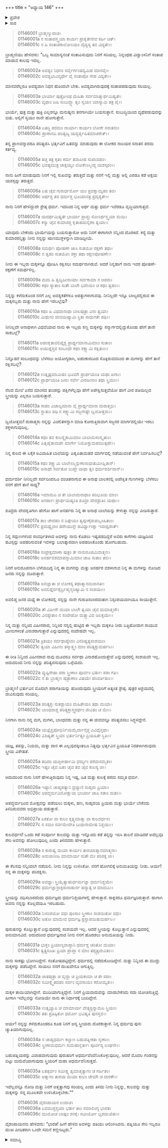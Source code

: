 +++
title = "ಅಧ್ಯಾಯ 146"
+++

<details><summary>ಪ್ರವೇಶ</summary>


।।   ಓಂ ಓಂ ನಮೋ ನಾರಾಯಣಾಯ।।   ಶ್ರೀ ವೇದವ್ಯಾಸಾಯ ನಮಃ ।।

ಶ್ರೀ ಕೃಷ್ಣದ್ವೈಪಾಯನ ವೇದವ್ಯಾಸ ವಿರಚಿತ  

**ಶ್ರೀ ಮಹಾಭಾರತ**

**ಆದಿ ಪರ್ವ**

**ಬಕವಧ ಪರ್ವ**

**ಅಧ್ಯಾಯ 146**

</details>


<details><summary>ಸಾರ</summary>

ಬ್ರಾಹ್ಮಣಿಯು ತಾನೇ ಸಾಯುವುದು ಲೇಸೆಂದು ಹೇಳುವುದು (1-36).

</details>


> 01146001 ಬ್ರಾಹ್ಮಣ್ಯುವಾಚ।  
01146001a ನ ಸಂತಾಪಸ್ತ್ವಯಾ ಕಾರ್ಯಃ ಪ್ರಾಕೃತೇನೇವ ಕರ್ಹಿ ಚಿತ್।  
01146001c ನ ಹಿ ಸಂತಾಪಕಾಲೋಽಯಂ ವೈದ್ಯಸ್ಯ ತವ ವಿದ್ಯತೇ।।

ಬ್ರಾಹ್ಮಣಿಯು ಹೇಳಿದಳು: “ಒಬ್ಬ ಸಾಮಾನ್ಯನಂತೆ ಸಂತಾಪಿಸುವುದು ನಿನಗೆ ಸರಿಯಲ್ಲ. ನಿನ್ನಂಥಹ ವಿದ್ವಾಂಸನಿಗೆ ಸಂತಾಪ ಮಾಡುವ ಕಾಲವು ಇದಲ್ಲ.

> 01146002a ಅವಶ್ಯಂ ನಿಧನಂ ಸರ್ವೈರ್ಗಂತವ್ಯಮಿಹ ಮಾನವೈಃ।   
01146002c ಅವಶ್ಯಭಾವಿನ್ಯರ್ಥೇ ವೈ ಸಂತಾಪೋ ನೇಹ ವಿದ್ಯತೇ।।

ಮಾನವರೆಲ್ಲರೂ ಅವಶ್ಯವಾಗಿ ನಿಧನ ಹೊಂದಲೇ ಬೇಕು. ಅವಶ್ಯವಾಗಿರುವುದಕ್ಕೆ ಸಂತಾಪಪಡುವುದು ಸರಿಯಲ್ಲ.

> 01146003a ಭಾರ್ಯಾ ಪುತ್ರೋಽಥ ದುಹಿತಾ ಸರ್ವಮಾತ್ಮಾರ್ಥಮಿಷ್ಯತೇ।  
01146003c ವ್ಯಥಾಂ ಜಹಿ ಸುಬುದ್ಧ್ಯಾ ತ್ವಂ ಸ್ವಯಂ ಯಾಸ್ಯಾಮಿ ತತ್ರ ವೈ।।

ಭಾರ್ಯೆ, ಪುತ್ರ ಮತ್ತು ಪುತ್ರಿ ಎಲ್ಲರನ್ನೂ ಮನುಷ್ಯನು ತನಗಾಗಿಯೇ ಬಯಸುತ್ತಾನೆ. ಸುಬುದ್ಧಿಯಿಂದ ವ್ಯಥೆಪಡುವುದನ್ನು ಬಿಡು. ಅಲ್ಲಿಗೆ ಸ್ವಯಂ ನಾನೇ ಹೋಗುತ್ತೇನೆ.

> 01146004a ಏತದ್ಧಿ ಪರಮಂ ನಾರ್ಯಾಃ ಕಾರ್ಯಂ ಲೋಕೇ ಸನಾತನಂ।  
01146004c ಪ್ರಾಣಾನಪಿ ಪರಿತ್ಯಜ್ಯ ಯದ್ಭರ್ತೃಹಿತಮಾಚರೇತ್।।

ತನ್ನ ಪ್ರಾಣವನ್ನಾದರೂ ಪರಿತ್ಯಜಿಸಿ ಭರ್ತೃವಿಗೆ ಹಿತವನ್ನು ಮಾಡುವುದು ಈ ಲೋಕದ ನಾರಿಯರ ಸನಾತನ ಪರಮ ಕರ್ತವ್ಯ.

> 01146005a ತಚ್ಚ ತತ್ರ ಕೃತಂ ಕರ್ಮ ತವಾಪೀಹ ಸುಖಾವಹಂ।  
01146005c ಭವತ್ಯಮುತ್ರ ಚಾಕ್ಷಯ್ಯಂ ಲೋಕೇಽಸ್ಮಿಂಶ್ಚ ಯಶಸ್ಕರಂ।।

ನಾನು ಹೀಗೆ ಮಾಡುವುದು ನಿನಗೆ ಇಲ್ಲಿ ಸುಖವನ್ನು ತರುತ್ತದೆ ಮತ್ತು ನನಗೆ ಇಲ್ಲಿ ಮತ್ತು ಅಲ್ಲಿ ಎರಡೂ ಕಡೆ ಅಕ್ಷಯ ಯಶಸ್ಸನ್ನು ತರುತ್ತದೆ.

> 01146006a ಏಷ ಚೈವ ಗುರುರ್ಧರ್ಮೋ ಯಂ ಪ್ರವಕ್ಷಾಮ್ಯಹಂ ತವ।  
01146006c ಅರ್ಥಶ್ಚ ತವ ಧರ್ಮಶ್ಚ ಭೂಯಾನತ್ರ ಪ್ರದೃಶ್ಯತೇ।।

ನಾನು ನಿನಗೆ ಹೇಳಿದ್ದುದೇ ಶ್ರೇಷ್ಠ ಧರ್ಮ. ಇದರಿಂದ ನಿನ್ನ ಅರ್ಥ ಮತ್ತು ಧರ್ಮ ಇವೆರಡೂ ವೃದ್ಧಿಯಾಗುತ್ತವೆ.

> 01146007a ಯದರ್ಥಮಿಷ್ಯತೇ ಭಾರ್ಯಾ ಪ್ರಾಪ್ತಃ ಸೋಽರ್ಥಸ್ತ್ವಯಾ ಮಯಿ।  
01146007c ಕನ್ಯಾ ಚೈವ ಕುಮಾರಶ್ಚ ಕೃತಾಹಮನೃಣಾ ತ್ವಯಾ।।

ಯಾವುದು ಬೇಕೆಂದು ಭಾರ್ಯೆಯನ್ನು ಬಯಸುತ್ತಾರೋ ಅದು ನಿನಗೆ ಈಗಾಗಲೇ ನನ್ನಿಂದ ದೊರಕಿದೆ. ಕನ್ಯೆ ಮತ್ತು ಕುಮಾರರನ್ನಿತ್ತು ನೀನು ನನ್ನನ್ನು ಋಣಮುಕ್ತಳನ್ನಾಗಿ ಮಾಡಿದ್ದೀಯೆ.

> 01146008a ಸಮರ್ಥಃ ಪೋಷಣೇ ಚಾಸಿ ಸುತಯೋ ರಕ್ಷಣೇ ತಥಾ।  
01146008c ನ ತ್ವಹಂ ಸುತಯೋಃ ಶಕ್ತಾ ತಥಾ ರಕ್ಷಣಪೋಷಣೇ।।

ನೀನು ಈ ಇಬ್ಬರು ಮಕ್ಕಳನ್ನೂ ಪೋಷಿಸಿ ರಕ್ಷಿಸಲು ಸಮರ್ಥನಾಗಿರುವೆ. ಆದರೆ ನಿನ್ನಹಾಗೆ ನಾನು ಇವರ ಪೋಷಣೆ-ರಕ್ಷಣೆಗೆ ಸಮರ್ಥಳಿಲ್ಲ.

> 01146009a ಮಮ ಹಿ ತ್ವದ್ವಿಹೀನಾಯಾಃ ಸರ್ವಕಾಮಾ ನ ಆಪದಃ।   
01146009c ಕಥಂ ಸ್ಯಾತಾಂ ಸುತೌ ಬಾಲೌ ಭವೇಯಂ ಚ ಕಥಂ ತ್ವಹಂ।।

ನಿನ್ನನ್ನು ಕಳೆದುಕೊಂಡ ನನಗೆ ಎಲ್ಲ ಅವಶ್ಯಕತೆಗಳೂ ಆಪತ್ತುಗಳಾಗುವವು. ನೀನಿಲ್ಲದೇ ಇನ್ನೂ ಬಾಲ್ಯದಲ್ಲಿರುವ ಈ ಮಕ್ಕಳಿಬ್ಬರು ಮತ್ತು ನಾನು ಹೇಗೆ ಇರಬಲ್ಲೆವು?

> 01146010a ಕಥಂ ಹಿ ವಿಧವಾನಾಥಾ ಬಾಲಪುತ್ರಾ ವಿನಾ ತ್ವಯಾ।  
01146010c ಮಿಥುನಂ ಜೀವಯಿಷ್ಯಾಮಿ ಸ್ಥಿತಾ ಸಾಧುಗತೇ ಪಥಿ।।

ನೀನಿಲ್ಲದೇ ಅನಾಥಳಾಗಿ ವಿಧವೆಯಾದ ನಾನು ಈ ಇಬ್ಬರು ಸಣ್ಣ ಮಕ್ಕಳನ್ನು ಸನ್ಮಾರ್ಗದಲ್ಲಿದ್ದುಕೊಂಡು ಹೇಗೆ ತಾನೇ ಸಾಕಬಲ್ಲೆ?

> 01146011a ಅಹಂಕೃತಾವಲಿಪ್ತೈಶ್ಚ ಪ್ರಾರ್ಥ್ಯಮಾನಾಮಿಮಾಂ ಸುತಾಂ।  
01146011c ಅಯುಕ್ತೈಸ್ತವ ಸಂಬಂಧೇ ಕಥಂ ಶಕ್ಷ್ಯಾಮಿ ರಕ್ಷಿತುಂ।।

ನಿನ್ನೊಡನೆ ಸಂಬಂಧವನ್ನು ಬೆಳೆಸಲು ಅಯೋಗ್ಯರಾಗಿ, ಅಹಂಕಾರದಿಂದ ಸೊಕ್ಕಿರುವವರಿಂದ ಈ ಮಗಳನ್ನು ಹೇಗೆ ತಾನೆ ರಕ್ಷಿಸಬಲ್ಲೆ?

> 01146012a ಉತ್ಸೃಷ್ಟಮಾಮಿಷಂ ಭೂಮೌ ಪ್ರಾರ್ಥಯಂತಿ ಯಥಾ ಖಗಾಃ।   
01146012c ಪ್ರಾರ್ಥಯಂತಿ ಜನಾಃ ಸರ್ವೇ ವೀರಹೀನಾಂ ತಥಾ ಸ್ತ್ರಿಯಂ।।

ನೆಲದ ಮೇಲೆ ಎಸೆದ ಮಾಂಸದ ತುಂಡನ್ನು ಪಕ್ಷಿಗಳೆಲ್ಲವೂ ಹೇಗೆ ಅಪೇಕ್ಷಿಸುತ್ತವೆಯೋ ಹಾಗೆ ವೀರ ಪತಿಯಿಲ್ಲದ ಸ್ತ್ರೀಯನ್ನು ಎಲ್ಲರೂ ಬಯಸುತ್ತಾರೆ.

> 01146013a ಸಾಹಂ ವಿಚಾಲ್ಯಮಾನಾ ವೈ ಪ್ರಾರ್ಥ್ಯಮಾನಾ ದುರಾತ್ಮಭಿಃ।  
01146013c ಸ್ಥಾತುಂ ಪಥಿ ನ ಶಕ್ಷ್ಯಾಮಿ ಸಜ್ಜನೇಷ್ಟೇ ದ್ವಿಜೋತ್ತಮ।।

ದ್ವಿಜೋತ್ತಮ! ದುರಾತ್ಮರು ನನ್ನನ್ನು ವಿಚಲಿತಳನ್ನಾಗಿ ಮಾಡಿ ಕೋರುತ್ತಿರುವಾಗ ಸಜ್ಜನರ ಮಾರ್ಗದಲ್ಲಿಯೇ ಇರಲು ಶಕ್ತಳಾಗುವುದಿಲ್ಲ.

> 01146014a ಕಥಂ ತವ ಕುಲಸ್ಯೈಕಾಮಿಮಾಂ ಬಾಲಾಮಸಂಸ್ಕೃತಾಂ।  
01146014c ಪಿತೃಪೈತಾಮಹೇ ಮಾರ್ಗೇ ನಿಯೋಕ್ತುಮಹಮುತ್ಸಹೇ।।

ನಿನ್ನ ಕುಲದ ಈ ಏಕೈಕ ಅವಿವಾಹಿತ ಬಾಲೆಯನ್ನು ಪಿತೃಪಿತಾಮಹರ ಮಾರ್ಗದಲ್ಲಿ ನಡೆಯುವಂತೆ ಹೇಗೆ ನಿರ್ವಹಿಸಬಲ್ಲೆ?

> 01146015a ಕಥಂ ಶಕ್ಷ್ಯಾಮಿ ಬಾಲೇಽಸ್ಮಿನ್ಗುಣಾನಾಧಾತುಮೀಪ್ಷಿತಾನ್।   
01146015c ಅನಾಥೇ ಸರ್ವತೋ ಲುಪ್ತೇ ಯಥಾ ತ್ವಂ ಧರ್ಮದರ್ಶಿವಾನ್।।

ಧರ್ಮದರ್ಶಿ ನೀನಿಲ್ಲದೇ ಸರ್ವದಿಂದಲೂ ವಂಚಿತನಾಗುವ ಈ ಅನಾಥ ಬಾಲಕನಲ್ಲಿ ಅಪೇಕ್ಷಿತ ಗುಣಗಳನ್ನು ಬೆಳೆಸಲು ನನಗೆ ಹೇಗೆ ತಾನೆ ಸಾಧ್ಯ?

> 01146016a ಇಮಾಮಪಿ ಚ ತೇ ಬಾಲಾಮನಾಥಾಂ ಪರಿಭೂಯ ಮಾಂ।  
01146016c ಅನರ್ಹಾಃ ಪ್ರಾರ್ಥಯಿಷ್ಯಂತಿ ಶೂದ್ರಾ ವೇದಶ್ರುತಿಂ ಯಥಾ।।

ಶೂದ್ರರು ವೇದಶೃತಿಗಾಗಿ ಹೇಗೋ ಹಾಗೆ ಅನರ್ಹರು ನಿನ್ನ ಈ ಅನಾಥ ಬಾಲೆಯನ್ನು ಕೇಳುತ್ತಾ ನನ್ನನ್ನು ಪೀಡಿಸುತ್ತಾರೆ.

> 01146017a ತಾಂ ಚೇದಹಂ ನ ದಿತ್ಸೇಯಂ ತ್ವದ್ಗುಣೈರುಪಬೃಂಹಿತಾಂ।  
01146017c ಪ್ರಮಥ್ಯೈನಾಂ ಹರೇಯುಸ್ತೇ ಹವಿರ್ಧ್ವಾಂಕ್ಷಾ ಇವಾಧ್ವರಾತ್।

ನಿನ್ನ ಸದ್ಗುಣಗಳಿಂದ ಸಂವರ್ಧಿತಳಾದ ಅವಳನ್ನು ನಾನು ಕೊಡಲು ಇಷ್ಟಪಡದಿದ್ದರೆ ಅವರು ಕಾಗೆಗಳು ಯಜ್ಞದಿಂದ ಹವಿಸ್ಸನ್ನು ಅಪಹರಿಸುವಂತೆ ಇವಳನ್ನು ಬಲಾತ್ಕಾರವಾಗಿ ಅಪಹರಿಸಿಕೊಂಡು ಹೋಗಬಹುದು.

> 01146018a ಸಂಪ್ರೇಕ್ಷಮಾಣಾ ಪುತ್ರಂ ತೇ ನಾನುರೂಪಮಿವಾತ್ಮನಃ।   
01146018c ಅನರ್ಹವಶಮಾಪನ್ನಾಮಿಮಾಂ ಚಾಪಿ ಸುತಾಂ ತವ।।

ನಿನಗೆ ಅನುರೂಪನಾಗಿ ಬೆಳೆಯದಿದ್ದ ನಿನ್ನ ಈ ಮಗನನ್ನು ಮತ್ತು ಅನರ್ಹರ ವಶಳಾಗುವ ನಿನ್ನ ಈ ಮಗಳನ್ನು ನೋಡಿದ ಜನರು ನನ್ನನ್ನು ದೂರುತ್ತಾರೆ.

> 01146019a ಅವಜ್ಞಾತಾ ಚ ಲೋಕಸ್ಯ ತಥಾತ್ಮಾನಮಜಾನತೀ।  
01146019c ಅವಲಿಪ್ತೈರ್ನರೈರ್ಬ್ರಹ್ಮನ್ಮರಿಷ್ಯಾಮಿ ನ ಸಂಶಯಃ।।

ಅವಲಿಪ್ತ ಜನರ ಮಧ್ಯೆ ಈ ಲೋಕದಲ್ಲಿ ನನ್ನನ್ನು ನಾನೇ ಗುರುತಿಸಲಾರದಂತಾಗಿ ನಿಸ್ಸಂಶಯವಾಗಿಯೂ ಸಾಯುತ್ತೇನೆ.

> 01146020a ತೌ ವಿಹೀನೌ ಮಯಾ ಬಾಲೌ ತ್ವಯಾ ಚೈವ ಮಮಾತ್ಮಜೌ।  
01146020c ವಿನಶ್ಯೇತಾಂ ನ ಸಂದೇಹೋ ಮತ್ಸ್ಯಾವಿವ ಜಲಕ್ಷಯೇ।।

ನಿನ್ನ ಮತ್ತು ನನ್ನಿಂದ ವಿಹೀನರಾದ, ನಿನ್ನಿಂದ ನನ್ನಲ್ಲಿ ಹುಟ್ಟಿದ ಈ ಇಬ್ಬರು ಮಕ್ಕಳೂ ನೀರು ಬತ್ತಿಹೋದಾಗ ಸಾಯುವ ಮೀನುಗಳಂತೆ ವಿನಾಶರಾಗುತ್ತಾರೆ ಎನ್ನುವುದರಲ್ಲಿ ಸಂದೇಹವೇ ಇಲ್ಲ.

> 01146021a ತ್ರಿತಯಂ ಸರ್ವಥಾಪ್ಯೇವಂ ವಿನಶಿಷ್ಯತ್ಯಸಂಶಯಂ।  
01146021c ತ್ವಯಾ ವಿಹೀನಂ ತಸ್ಮಾತ್ತ್ವಂ ಮಾಂ ಪರಿತ್ಯಕ್ತುಮರ್ಹಸಿ।।

ಈ ರೀತಿ ನಿನ್ನಿಂದ ವಿಹೀನರಾದ ನಾವು ಮೂವರೂ ಸರ್ವಥಾ ವಿನಾಶಹೊಂದುತ್ತೇವೆ ಎನ್ನುವುದರಲ್ಲಿ ಸಂಶಯವೇ ಇಲ್ಲ. ಆದುದರಿಂದ ನೀನು ನನ್ನನ್ನು ಪರಿತ್ಯಜಿಸುವುದು ಒಳ್ಳೆಯದು.

> 01146022a ವ್ಯುಷ್ಟಿರೇಷಾ ಪರಾ ಸ್ತ್ರೀಣಾಂ ಪೂರ್ವಂ ಭರ್ತುಃ ಪರಾ ಗತಿಃ।  
01146022c ನ ತು ಬ್ರಾಹ್ಮಣ ಪುತ್ರಾಣಾಂ ವಿಷಯೇ ಪರಿವರ್ತಿತುಂ।।

ಬ್ರಾಹ್ಮಣ! ಭರ್ತುವಿನ ಮೊದಲೇ ಪರಾಗತಿಯನ್ನು ಹೊಂದುವುದು ಸ್ತ್ರೀಯರಿಗೆ ಅತ್ಯಂತ ಶ್ರೇಷ್ಠ. ಪುತ್ರರ ಆಶ್ರಯದಲ್ಲಿ ಜೀವಿಸುವುದು ಸರಿಯಲ್ಲ.

> 01146023a ಪರಿತ್ಯಕ್ತಃ ಸುತಶ್ಚಾಯಂ ದುಹಿತೇಯಂ ತಥಾ ಮಯಾ।  
01146023c ಬಾಂಧವಾಶ್ಚ ಪರಿತ್ಯಕ್ತಾಸ್ತ್ವದರ್ಥಂ ಜೀವಿತಂ ಚ ಮೇ।।

ನಿನಗಾಗಿ ನಾನು ನನ್ನ ಮಗ, ಮಗಳು, ಬಾಂಧವರು ಮತ್ತು ನನ್ನ ಈ ಜೀವವನ್ನೂ ಪರಿತ್ಯಜಿಸಲು ಸಿದ್ಧಳಿದ್ದೇನೆ.

> 01146024a ಯಜ್ಞೈಸ್ತಪೋಭಿರ್ನಿಯಮೈರ್ದಾನೈಶ್ಚ ವಿವಿಧೈಸ್ತಥಾ।  
01146024c ವಿಶಿಷ್ಯತೇ ಸ್ತ್ರಿಯಾ ಭರ್ತುರ್ನಿತ್ಯಂ ಪ್ರಿಯಹಿತೇ ಸ್ಥಿತಿಃ।।

ಯಜ್ಞ, ತಪಸ್ಸು, ನಿಯಮ, ಮತ್ತು ದಾನ ಈ ಎಲ್ಲವುದಕ್ಕಿಂತಲೂ ನಿತ್ಯವೂ ಭರ್ತೃವಿನ ಪ್ರಿಯಹಿತ ನಿರತಳಾಗಿರುವುದು ಸ್ತ್ರೀಯ ವಿಶೇಷತೆ.

> 01146025a ತದಿದಂ ಯಚ್ಚಿಕೀರ್ಷಾಮಿ ಧರ್ಮ್ಯಂ ಪರಮಸಮ್ಮತಂ।  
01146025c ಇಷ್ಟಂ ಚೈವ ಹಿತಂ ಚೈವ ತವ ಚೈವ ಕುಲಸ್ಯ ಚ।।

ಆದುದರಿಂದ ನಾನು ನಿನಗೆ ಹೇಳುತ್ತಿರುವುದು ನಿನ್ನ ಇಷ್ಟ, ಹಿತ ಮತ್ತು ಕುಲಕ್ಕೆ ಪರಮ ಸಮ್ಮತ ಧರ್ಮ.

> 01146026a ಇಷ್ಟಾನಿ ಚಾಪ್ಯಪತ್ಯಾನಿ ದ್ರವ್ಯಾಣಿ ಸುಹೃದಃ ಪ್ರಿಯಾಃ।  
01146026c ಆಪದ್ಧರ್ಮವಿಮೋಕ್ಷಾಯ ಭಾರ್ಯಾ ಚಾಪಿ ಸತಾಂ ಮತಂ।।

ಆಪದ್ಧರ್ಮದಿಂದ ಮೋಕ್ಷವನ್ನು ಪಡೆಯಲು ಮಕ್ಕಳು, ಹಣ, ಸುಹೃದಯ ಪ್ರಿಯರು ಮತ್ತು ಭಾರ್ಯೆ ಬೇಕೆಂದು ತಿಳಿದಿರುವವರು ಅಭಿಪ್ರಾಯ ಪಡುತ್ತಾರೆ.

> 01146027a ಏಕತೋ ವಾ ಕುಲಂ ಕೃತ್ಸ್ನಮಾತ್ಮಾ ವಾ ಕುಲವರ್ಧನ।   
01146027c ನ ಸಮಂ ಸರ್ವಮೇವೇತಿ ಬುಧಾನಾಮೇಷ ನಿಶ್ಚಯಃ।।

ಕುಲವರ್ಧನ! ಒಂದು ಕಡೆ ಸಂಪೂರ್ಣ ಕುಲವನ್ನು ಮತ್ತು ಇನ್ನೊಂದು ಕಡೆ ತನ್ನನ್ನು ಇರಿಸಿ ತುಲನೆ ಮಾಡಿದರೆ ಅವೆಲ್ಲವೂ ಸೇರಿ ಅವನನ್ನು ಹೋಲುವುದಿಲ್ಲ ಎಂದು ತಿಳಿದವರು ಹೇಳುತ್ತಾರೆ.

> 01146028a ಸ ಕುರುಷ್ವ ಮಯಾ ಕಾರ್ಯಂ ತಾರಯಾತ್ಮಾನಮಾತ್ಮನಾ।  
01146028c ಅನುಜಾನೀಹಿ ಮಾಮಾರ್ಯ ಸುತೌ ಮೇ ಪರಿರಕ್ಷ ಚ।।

ಈ ಕೆಲಸವು ನನ್ನಿಂದಲೇ ನಡೆಯಲಿ. ನೀನು ನಿನ್ನನ್ನು ಉಳಿಸಿಕೋ. ನನಗೆ ಹೋಗಲಿಕ್ಕೆ ಅನುಮತಿಯನ್ನು ನೀಡು. ಆರ್ಯ! ನನ್ನ ಈ ಮಕ್ಕಳನ್ನು ಪರಿರಕ್ಷಿಸು.

> 01146029a ಅವಧ್ಯಾಃ ಸ್ತ್ರಿಯೈತ್ಯಾಹುರ್ಧರ್ಮಜ್ಞಾ ಧರ್ಮನಿಶ್ಚಯೇ।  
01146029c ಧರ್ಮಜ್ಞಾನ್ರಾಕ್ಷಸಾನಾಹುರ್ನ ಹನ್ಯಾತ್ಸ ಚ ಮಾಮಪಿ।।

ಸ್ತ್ರೀಯನ್ನು ವಧಿಸಬಾರದೆಂದು ಧರ್ಮಜ್ಞರು ಧರ್ಮನಿಶ್ಚಯಗಳಲ್ಲಿ ಹೇಳುತ್ತಾರೆ. ರಾಕ್ಷಸರೂ ಧರ್ಮಜ್ಞರಿರುತ್ತಾರೆ. ಹಾಗಾಗಿ ಅವನು ನನ್ನನ್ನು ಕೊಲ್ಲದೆಯೂ ಇರಬಹುದು.

> 01146030a ನಿಃಸಂಶಯೋ ವಧಃ ಪುಂಸಾಂ ಸ್ತ್ರೀಣಾಂ ಸಂಶಯಿತೋ ವಧಃ।  
01146030c ಅತೋ ಮಾಮೇವ ಧರ್ಮಜ್ಞ ಪ್ರಸ್ಥಾಪಯಿತುಮರ್ಹಸಿ।।

ಪುರುಷನನ್ನು ಕೊಲ್ಲುತ್ತಾನೆ ಎನ್ನುವುದರಲ್ಲಿ ಸಂಶಯವೇ ಇಲ್ಲ. ಆದರೆ ಸ್ತ್ರೀಯನ್ನು ಕೊಲ್ಲುತ್ತಾನೆ ಎನ್ನುವುದರಲ್ಲಿ ಅನುಮಾನವಿದೆ. ಆದುದರಿಂದ ಧರ್ಮಜ್ಞನಾದ ನೀನು ನನಗೆ ಹೊರಡಲು ಅನುಮತಿಯನ್ನು ನೀಡು.

> 01146031a ಭುಕ್ತಂ ಪ್ರಿಯಾಣ್ಯವಾಪ್ತಾನಿ ಧರ್ಮಶ್ಚ ಚರಿತೋ ಮಯಾ।  
01146031c ತ್ವತ್ಪ್ರಸೂತಿಃ ಪ್ರಿಯಾ ಪ್ರಾಪ್ತಾ ನ ಮಾಂ ತಪ್ಸ್ಯತ್ಯಜೀವಿತಂ।।

ನಾನು ಸಾಕಷ್ಟು ಭೋಗಿಸಿದ್ದೇನೆ. ಸಂತೋಷಪಟ್ಟಿದ್ದೇನೆ. ಧರ್ಮದಲ್ಲಿ ನಡೆದುಕೊಂಡಿದ್ದೇನೆ. ಮತ್ತು ನಿನ್ನಿಂದ ಈ ಮುದ್ದು ಮಕ್ಕಳನ್ನು ಪಡೆದಿದ್ದೇನೆ. ಸಾಯಲು ನನಗೆ ದುಃಖವೇನೂ ಆಗುತ್ತಿಲ್ಲ.

> 01146032a ಜಾತಪುತ್ರಾ ಚ ವೃದ್ಧಾ ಚ ಪ್ರಿಯಕಾಮಾ ಚ ತೇ ಸದಾ।  
01146032c ಸಮೀಕ್ಷ್ಯೈತದಹಂ ಸರ್ವಂ ವ್ಯವಸಾಯಂ ಕರೋಮ್ಯತಃ।।

ಮಕ್ಕಳ ತಾಯಿಯಾಗಿದ್ದೇನೆ. ಮುದಿಯಾಗುತ್ತಿದ್ದೇನೆ. ನಿನಗೆ ಪ್ರಿಯವಾದುದನ್ನು ಮಾಡಬೇಕೆಂದು ಸದಾ ಯೋಚಿಸುತ್ತಿದ್ದೆ. ಹೀಗಾಗಿ ಇವೆಲ್ಲವನ್ನು ನೋಡಿಯೇ ನಾನು ಈ ನಿರ್ಧಾರಕ್ಕೆ ಬಂದಿದ್ದೇನೆ.

> 01146033a ಉತ್ಸೃಜ್ಯಾಪಿ ಚ ಮಾಮಾರ್ಯ ವೇತ್ಸ್ಯಸ್ಯನ್ಯಾಮಪಿ ಸ್ತ್ರಿಯಂ।  
01146033c ತತಃ ಪ್ರತಿಷ್ಠಿತೋ ಧರ್ಮೋ ಭವಿಷ್ಯತಿ ಪುನಸ್ತವ।।

ಆರ್ಯ! ನನ್ನನ್ನು ಕಳೆದುಕೊಂಡರೂ ಕೂಡ ನಿನಗೆ ಅನ್ಯ ಸ್ತ್ರೀಯರು ದೊರಕುತ್ತಾರೆ. ನಿನ್ನ ಧರ್ಮವು ಪುನಃ ಚ್ಯುತಿಯಾಗುವುದಿಲ್ಲ.

> 01146034a ನ ಚಾಪ್ಯಧರ್ಮಃ ಕಲ್ಯಾಣ ಬಹುಪತ್ನೀಕತಾ ನೃಣಾಂ।   
01146034c ಸ್ತ್ರೀಣಾಮಧರ್ಮಃ ಸುಮಹಾನ್ಭರ್ತುಃ ಪೂರ್ವಸ್ಯ ಲಂಘನೇ।।

ಬಹುಪತ್ನಿಯರನ್ನು ವಿವಾಹವಾಗುವುದು ಪುರುಷರಿಗೆ ಅಧರ್ಮವೆಂದೆನಿಸಿಕೊಳ್ಳುವುದಿಲ್ಲ. ಆದರೆ ಮೊದಲ ಗಂಡನನ್ನು ಬಿಟ್ಟು ಮದುವೆಯಾಗುವುದು ಸ್ತ್ರಿಯರಿಗೆ ಮಹಾ ಅಧರ್ಮವೆನಿಸುತ್ತದೆ.

> 01146035a ಏತತ್ಸರ್ವಂ ಸಮೀಕ್ಷ್ಯ ತ್ವಮಾತ್ಮತ್ಯಾಗಂ ಚ ಗರ್ಹಿತಂ।  
01146035c ಆತ್ಮಾನಂ ತಾರಯ ಮಯಾ ಕುಲಂ ಚೇಮೌ ಚ ದಾರಕೌ।।

ಇವೆಲ್ಲವನ್ನೂ ನೋಡಿ ಮತ್ತು ನಿನಗೆ ಆತ್ಮತ್ಯಾಗವು ಸರಿಯಲ್ಲ ಎಂದು ತಿಳಿದು ನೀನು ನಿನ್ನನ್ನು, ಕುಲವನ್ನು ಮತ್ತು ಮಕ್ಕಳನ್ನು ನನ್ನ ಮೂಲಕವೇ ಉಳಿಸಿಕೊಳ್ಳಬೇಕು.””

> 01146036 ವೈಶಂಪಾಯನ ಉವಾಚ।  
01146036a ಏವಮುಕ್ತಸ್ತಯಾ ಭರ್ತಾ ತಾಂ ಸಮಾಲಿಂಗ್ಯ ಭಾರತ।  
01146036c ಮುಮೋಚ ಬಾಷ್ಪಂ ಶನಕೈಃ ಸಭಾರ್ಯೋ ಭೃಶದುಃಖಿತಃ।।

ವೈಶಂಪಾಯನನು ಹೇಳಿದನು: “ಭಾರತ! ಹೀಗೆ ಹೇಳಿದ ಅವಳನ್ನು ಪತಿಯು ಆಲಿಂಗಿಸಿದನು. ಪತ್ನಿಯೂ ಸೇರಿ ಇಬ್ಬರೂ ದುಃಖ ಪೀಡಿತರಾಗಿ ಒಂದೇ ಸಮನೆ ಕಣ್ಣೀರಿಟ್ಟರು.”



<details><summary>ಸಮಾಪ್ತಿ</summary>

ಇತಿ ಶ್ರೀ ಮಹಾಭಾರತೇ ಆದಿಪರ್ವಣಿ ಬಕವಧಪರ್ವಣಿ ಚತುಶಡ್ವಾರಿಂಶದಧಿಕಶತತಮೋಽಧ್ಯಾಯ:।।  
ಇದು ಶ್ರೀ ಮಹಾಭಾರತದಲ್ಲಿ ಆದಿಪರ್ವದಲ್ಲಿ ಬಕವಧಪರ್ವದಲ್ಲಿ ನೂರಾನಲ್ವತ್ತಾರನೆಯ ಅಧ್ಯಾಯವು.

</details>

